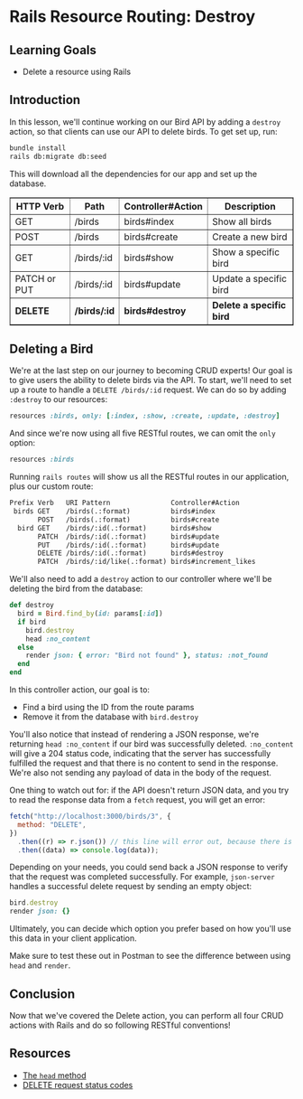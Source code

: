 # Rails Resource Routing: Destroy

## Learning Goals

- Delete a resource using Rails

## Introduction

In this lesson, we'll continue working on our Bird API by adding a `destroy`
action, so that clients can use our API to delete birds. To get set up, run:

```sh
bundle install
rails db:migrate db:seed
```

This will download all the dependencies for our app and set up the database.

<table border="1" cellpadding="4" cellspacing="0">
  <tr>
    <th>HTTP Verb</th>
    <th>Path</th>
    <th>Controller#Action</th>
    <th>Description</th>
  </tr>
  <tr>
    <td>GET</td>
    <td>/birds</td>
    <td>birds#index</td>
    <td>Show all birds</td>
  </tr>
  <tr>
    <td>POST</td>
    <td>/birds</td>
    <td>birds#create</td>
    <td>Create a new bird</td>
  </tr>
  <tr>
    <td>GET</td>
    <td>/birds/:id</td>
    <td>birds#show</td>
    <td>Show a specific bird</td>
  </tr>
  <tr>
    <td>PATCH or PUT</td>
    <td>/birds/:id</td>
    <td>birds#update</td>
    <td>Update a specific bird</td>
  </tr>
  <tr>
    <td><strong>DELETE</strong></td>
    <td><strong>/birds/:id</strong></td>
    <td><strong>birds#destroy</strong></td>
    <td><strong>Delete a specific bird</strong></td>
  </tr>
</table>

## Deleting a Bird

We're at the last step on our journey to becoming CRUD experts! Our goal is to
give users the ability to delete birds via the API. To start, we'll need to set
up a route to handle a `DELETE /birds/:id` request. We can do so by adding
`:destroy` to our resources:

```rb
resources :birds, only: [:index, :show, :create, :update, :destroy]
```

And since we're now using all five RESTful routes, we can omit the `only` option:

```rb
resources :birds
```

Running `rails routes` will show us all the RESTful routes in our application,
plus our custom route:

```txt
Prefix Verb   URI Pattern               Controller#Action
 birds GET    /birds(.:format)          birds#index
       POST   /birds(.:format)          birds#create
  bird GET    /birds/:id(.:format)      birds#show
       PATCH  /birds/:id(.:format)      birds#update
       PUT    /birds/:id(.:format)      birds#update
       DELETE /birds/:id(.:format)      birds#destroy
       PATCH  /birds/:id/like(.:format) birds#increment_likes
```

We'll also need to add a `destroy` action to our controller where we'll be
deleting the bird from the database:

```rb
def destroy
  bird = Bird.find_by(id: params[:id])
  if bird
    bird.destroy
    head :no_content
  else
    render json: { error: "Bird not found" }, status: :not_found
  end
end
```

In this controller action, our goal is to:

- Find a bird using the ID from the route params
- Remove it from the database with `bird.destroy`

You'll also notice that instead of rendering a JSON response, we're returning
`head :no_content` if our bird was successfully deleted. `:no_content` will give
a 204 status code, indicating that the server has successfully fulfilled the
request and that there is no content to send in the response. We're also not
sending any payload of data in the body of the request.

One thing to watch out for: if the API doesn't return JSON data, and you try to
read the response data from a `fetch` request, you will get an error:

```js
fetch("http://localhost:3000/birds/3", {
  method: "DELETE",
})
  .then((r) => r.json()) // this line will error out, because there is no JSON to parse!
  .then((data) => console.log(data));
```

Depending on your needs, you could send back a JSON response to verify that the
request was completed successfully. For example, `json-server` handles a
successful delete request by sending an empty object:

```rb
bird.destroy
render json: {}
```

Ultimately, you can decide which option you prefer based on how you'll use this
data in your client application.

Make sure to test these out in Postman to see the difference between using
`head` and `render`.

## Conclusion

Now that we've covered the Delete action, you can perform all four CRUD actions
with Rails and do so following RESTful conventions!

## Resources

- [The `head` method](https://api.rubyonrails.org/v6.1.3.1/classes/ActionController/Head.html#method-i-head)
- [DELETE request status codes](https://developer.mozilla.org/en-US/docs/Web/HTTP/Methods/DELETE#responses)
